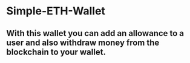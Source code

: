 # Simple-ETH-Wallet
## With this wallet you can add an allowance to a user and also withdraw money from the blockchain to your wallet. 